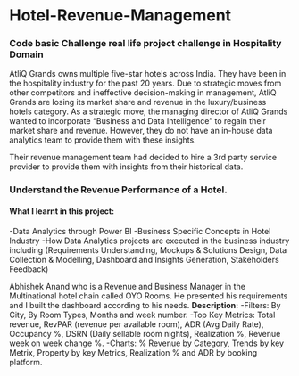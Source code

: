 # Hotel-Revenue-Management

### Code basic Challenge real life project challenge in Hospitality Domain

AtliQ Grands owns multiple five-star hotels across India. They have been in the hospitality industry for the past 20 years. Due to strategic moves from other competitors and ineffective decision-making in management, AtliQ Grands are losing its market share and revenue in the luxury/business hotels category. As a strategic move, the managing director of AtliQ Grands wanted to incorporate “Business and Data Intelligence” to regain their market share and revenue. However, they do not have an in-house data analytics team to provide them with these insights.

Their revenue management team had decided to hire a 3rd party service provider to provide them with insights from their historical data.

### Understand the Revenue Performance of a Hotel.

#### What I learnt in this project:

-Data Analytics through Power BI
-Business Specific Concepts in Hotel Industry
-How Data Analytics projects are executed in the business industry including (Requirements Understanding, Mockups & Solutions Design, Data Collection & Modelling, Dashboard and Insights Generation, Stakeholders Feedback)

Abhishek Anand who is a Revenue and Business Manager in the Multinational hotel chain called OYO Rooms. He presented his requirements and I built the dashboard according to his needs. 
**Description:**
-Filters: By City, By Room Types, Months and week number.
-Top Key Metrics: Total revenue, RevPAR (revenue per available room), ADR (Avg Daily Rate), Occupancy %, DSRN (Daily sellable room nights), Realization %, Revenue week on week change %.
-Charts: % Revenue by Category, Trends by key Metrix, Property by key Metrics, Realization % and ADR by booking platform.

